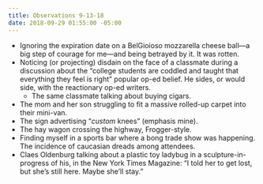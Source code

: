 ```yaml
---
title: Observations 9-13-18
date: 2018-09-29 01:55:00 -05:00
---
```


- Ignoring the expiration date on a BelGioioso mozzarella cheese ball—a big step of courage for me—and being betrayed by it. It was rotten.
- Noticing (or projecting) disdain on the face of a classmate during a discussion about the “college students are coddled and taught that everything they feel is right” popular op-ed belief. He sides, or would side, with the reactionary op-ed writers.
	- The same classmate talking about buying cigars.
- The mom and her son struggling to fit a massive rolled-up carpet into their mini-van.
- The sign advertising “*custom* knees” (emphasis mine).
- The hay wagon crossing the highway, Frogger-style.
- Finding myself in a sports bar where a bong trade show was happening. The incidence of caucasian dreads among attendees.
- Claes Oldenburg talking about a plastic toy ladybug in a sculpture-in-progress of his, in the New York Times Magazine: “I told her to get lost, but she’s still here. Maybe she’ll stay.”